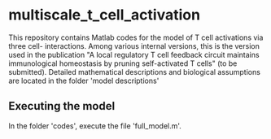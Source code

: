 # multiscale_t_cell_activation

This repository contains Matlab codes for the model of T cell activations via three cell- interactions. Among various internal versions, this is the version
used in the publication "A local regulatory T cell feedback circuit maintains immunological homeostasis by pruning self-activated T cells" (to be submitted). Detailed mathematical descriptions and biological assumptions are located in the folder 'model descriptions'

## Executing the model

In the folder 'codes', execute the file 'full_model.m'.

